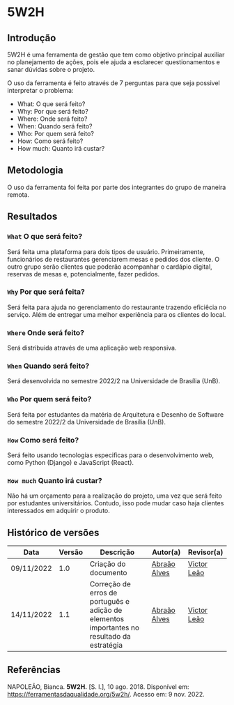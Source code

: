 # 5W2H

## Introdução

5W2H é uma ferramenta de gestão que tem como objetivo principal auxiliar no planejamento de ações, pois ele ajuda a esclarecer questionamentos e sanar dúvidas sobre o projeto.

O uso da ferramenta é feito através de 7 perguntas para que seja possivel interpretar o problema:
* What: O que será feito?
* Why: Por que será feito?
* Where: Onde será feito?
* When: Quando será feito?
* Who: Por quem será feito?
* How: Como será feito?
* How much: Quanto irá custar?

## Metodologia

O uso da ferramenta foi feita por parte dos integrantes do grupo de maneira remota.

## Resultados

### `What` O que será feito?

Será feita uma plataforma para dois tipos de usuário. Primeiramente, funcionários de restaurantes gerenciarem mesas e pedidos dos cliente. O outro grupo serão clientes que poderão acompanhar o cardápio digital, reservas de mesas e, potencialmente, fazer pedidos.

### `Why` Por que será feita?

Será feita para ajuda no gerenciamento do restaurante trazendo eficiêcia no serviço. Além de entregar uma melhor experiência para os clientes do local.

### `Where` Onde será feito?

Será distribuida através de uma aplicação web responsiva.

### `When` Quando será feito?

Será desenvolvida no semestre 2022/2 na Universidade de Brasília (UnB).

### `Who` Por quem será feito?

Será feita por estudantes da matéria de Arquitetura e Desenho de Software do semestre 2022/2 da Universidade de Brasília (UnB).

### `How` Como será feito?

Será feito usando tecnologias especificas para o desenvolvimento web, como Python (Django) e JavaScript (React).

### `How much` Quanto irá custar?

Não há um orçamento para a realização do projeto, uma vez que será feito por estudantes universitários. Contudo, isso pode mudar caso haja clientes interessados em adquirir o produto.

## Histórico de versões
|    Data    | Versão |      Descrição       |                   Autor(a)                    |                   Revisor(a)                    |
| ---------- | ------ | -------------------- | --------------------------------------------- | ----------------------------------------------- |
| 09/11/2022 | 1.0    | Criação do documento | [Abraão Alves](https://github.com/Abraao1231) | [Victor Leão](https://github.com/victorleaoo)   |
| 14/11/2022 | 1.1    | Correção de erros de português e adição de elementos importantes no resultado da estratégia | [Abraão Alves](https://github.com/Abraao1231) | [Victor Leão](https://github.com/victorleaoo)   |

## Referências

NAPOLEÃO, Bianca. **5W2H.** [S. l.], 10 ago. 2018. Disponível em: <https://ferramentasdaqualidade.org/5w2h/>. Acesso em: 9 nov. 2022.